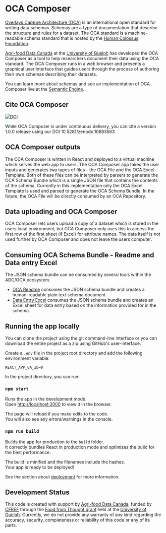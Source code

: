 # OCA Composer

[Overlays Capture Architecture (OCA)](https://github.com/the-human-colossus-foundation/oca-spec/tree/master/docs/specification) is an international open standard for writing data schemas. Schemas are a type of documentation that describe the structure and rules for a dataset. The OCA standard is a machine-readable schema standard that is hosted by the [Human Colossus Foundation](https://humancolossus.foundation/).

[Agri-food Data Canada](https://agrifooddatacanada.ca/) at the [University of Guelph](https://www.uoguelph.ca/) has developed the OCA Composer as a tool to help researchers document their data using the OCA standard. The OCA Composer runs in a web browser and presents a graphical user interface that guides users through the process of authoring their own schemas describing their datasets.

You can learn more about schemas and see an implementation of OCA Composer live at the [Semantic Engine](https://www.semanticengine.org/).

## Cite OCA Composer

[![DOI](https://zenodo.org/badge/651166216.svg)](https://zenodo.org/doi/10.5281/zenodo.10883562)

While OCA Composer is under continuous delivery, you can cite a version 1.0.0 release using our DOI 10.5281/zenodo.10883563. 

## OCA Composer outputs

The OCA Composer is written in React and deployed to a virtual machine which serves the web app to users. The OCA Composer app takes the user inputs and generates two types of files - the OCA File and the OCA Excel Template. Both of these files can be interpreted by parsers to generate the OCA Schema Bundle which is a single JSON file that contains the contents of the schema. Currently in this implementation only the OCA Excel Template is used and parsed to generate the OCA Schema Bundle. In the future, the OCA File will be directly consumed by an OCA Repository.

## Data uploading and OCA Composer

OCA Composer lets users upload a copy of a dataset which is stored in the users local environment, but OCA Composer only uses this to access the first row of the first sheet (if Excel) for attribute names. The data itself is not used further by OCA Composer and does not leave the users computer.

## Consuming OCA Schema Bundle - Readme and Data entry Excel

The JSON schema bundle can be consumed by several tools within the ADC/OCA ecosystem.

- [OCA Readme](https://github.com/agrifooddatacanada/OCA_README) consumes the JSON schema bundle and creates a human-readable plain text schema document.
- [Data Entry Excel](https://github.com/agrifooddatacanada/data-entry-xls) consumes the JSON schema bundle and creates an Excel sheet for data entry based on the information provided for in the schema.

## Running the app locally

You can clone the project using the git command-line interface or you can download the entire project as a zip using GitHub's user-interface.

Create a `.env` file in the project root directory and add the following environment variable:

```
REACT_APP_GA_ID=0

```

In the project directory, you can run:

### `npm start`

Runs the app in the development mode.\
Open [http://localhost:3000](http://localhost:3000) to view it in the browser.

The page will reload if you make edits to the code.\
You will also see any errors/warnings in the console.

### `npm run build`

Builds the app for production to the `build` folder.\
It correctly bundles React in production mode and optimizes the build for the best performance.

The build is minified and the filenames include the hashes.\
Your app is ready to be deployed!

See the section about [deployment](https://facebook.github.io/create-react-app/docs/deployment) for more information.

## Development Status

This code is created with support by [Agri-food Data Canada](https://agrifooddatacanada.ca/), funded by [CFREF](https://www.cfref-apogee.gc.ca/) through the [Food from Thought grant](https://foodfromthought.ca/) held at the [University of Guelph](https://www.uoguelph.ca/). Currently, we do not provide any warranty of any kind regarding the accuracy, security, completeness or reliability of this code or any of its parts.
